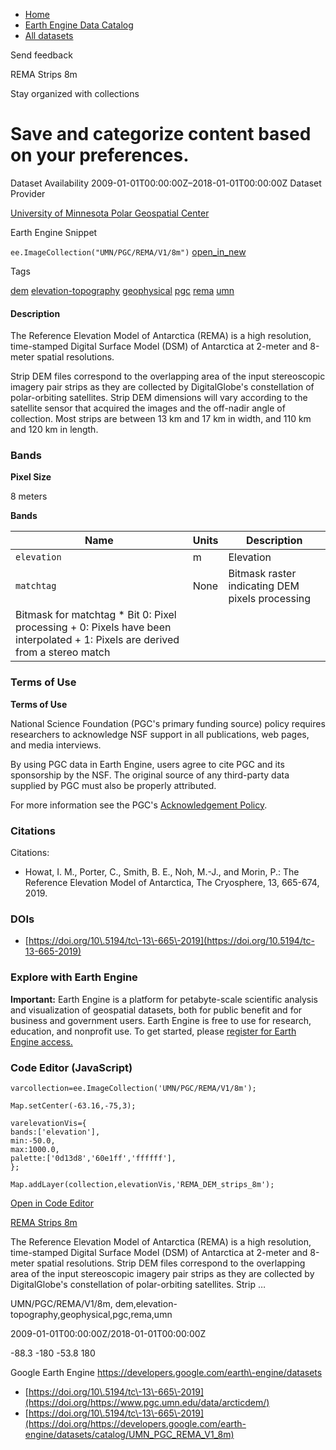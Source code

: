 



* [Home](https://developers.google.com/)
* [Earth Engine Data Catalog](https://developers.google.com/earth-engine/datasets)
* [All datasets](https://developers.google.com/earth-engine/datasets/catalog)





 
 
 Send feedback
 
 

REMA Strips 8m


 
 Stay organized with collections
 

 
 Save and categorize content based on your preferences.
================================================================================================================








Dataset Availability
2009\-01\-01T00:00:00Z–2018\-01\-01T00:00:00Z
Dataset Provider


[University of Minnesota Polar Geospatial Center](https://www.pgc.umn.edu/data/arcticdem/)



Earth Engine Snippet


`ee.ImageCollection("UMN/PGC/REMA/V1/8m")` 
[open\_in\_new](https://code.earthengine.google.com/?scriptPath=Examples:Datasets/UMN/UMN_PGC_REMA_V1_8m)





Tags


[dem](/earth-engine/datasets/tags/dem)
[elevation\-topography](/earth-engine/datasets/tags/elevation-topography)
[geophysical](/earth-engine/datasets/tags/geophysical)
[pgc](/earth-engine/datasets/tags/pgc)
[rema](/earth-engine/datasets/tags/rema)
[umn](/earth-engine/datasets/tags/umn)








#### Description



The Reference Elevation Model of Antarctica (REMA) is a high resolution,
time\-stamped Digital Surface Model (DSM) of Antarctica at 2\-meter and 8\-meter
spatial resolutions.


Strip DEM files correspond to the overlapping area of the input stereoscopic
imagery pair strips as they are collected by DigitalGlobe's constellation
of polar\-orbiting satellites. Strip DEM dimensions will vary according to
the satellite sensor that acquired the images and the off\-nadir angle of
collection. Most strips are between 13 km and 17 km in width, and 110 km
and 120 km in length.





### Bands



**Pixel Size**
  
8 meters



**Bands**




| Name | Units | Description |
| --- | --- | --- |
| `elevation` | m | Elevation |
| `matchtag` | None | Bitmask raster indicating DEM pixels processing |
| Bitmask for matchtag * Bit 0: Pixel processing 	+ 0: Pixels have been interpolated 	+ 1: Pixels are derived from a stereo match | | | | | | | | | | | | | | | | | | | | | | | | | | | | | | | | | | | | | | | | | | | | | | | | | | | | | | | | | | | | | | | | | | | | | | | | | | | | | | | | | | | | | | | | | | | | | | | | | | | |




### Terms of Use


**Terms of Use**


National Science Foundation (PGC's primary funding source) policy requires
researchers to acknowledge NSF support in all publications, web pages, and
media interviews.


By using PGC data in Earth Engine, users agree to cite PGC
and its sponsorship by the NSF. The original source of any third\-party data
supplied by PGC must also be properly attributed.


For more information see the PGC's
[Acknowledgement Policy](https://www.pgc.umn.edu/guides/user-services/acknowledgement-policy/).




### Citations



Citations:
* Howat, I. M., Porter, C., Smith, B. E., Noh, M.\-J., and Morin, P.:
The Reference Elevation Model of Antarctica, The Cryosphere, 13, 665\-674, 2019\.





### DOIs


* [https://doi.org/10\.5194/tc\-13\-665\-2019](https://doi.org/10.5194/tc-13-665-2019)




### Explore with Earth Engine


**Important:** 
 Earth Engine is a platform for petabyte\-scale scientific analysis and visualization of
 geospatial datasets, both for public benefit and for business and government users.
 Earth Engine is free to use for research, education, and nonprofit use. To get started, please
 [register for Earth Engine access.](https://console.cloud.google.com/earth-engine)



### Code Editor (JavaScript)



```
varcollection=ee.ImageCollection('UMN/PGC/REMA/V1/8m');

Map.setCenter(-63.16,-75,3);

varelevationVis={
bands:['elevation'],
min:-50.0,
max:1000.0,
palette:['0d13d8','60e1ff','ffffff'],
};

Map.addLayer(collection,elevationVis,'REMA_DEM_strips_8m');
```



[Open in Code Editor](https://code.earthengine.google.com/?scriptPath=Examples:Datasets/UMN/UMN_PGC_REMA_V1_8m)


[REMA Strips 8m](/earth-engine/datasets/catalog/UMN_PGC_REMA_V1_8m)

The Reference Elevation Model of Antarctica (REMA) is a high resolution, time\-stamped Digital Surface Model (DSM) of Antarctica at 2\-meter and 8\-meter spatial resolutions. Strip DEM files correspond to the overlapping area of the input stereoscopic imagery pair strips as they are collected by DigitalGlobe's constellation of polar\-orbiting satellites. Strip …

 UMN/PGC/REMA/V1/8m,
 dem,elevation\-topography,geophysical,pgc,rema,umn

2009\-01\-01T00:00:00Z/2018\-01\-01T00:00:00Z



 \-88\.3 \-180 \-53\.8 180
 



Google Earth Engine
https://developers.google.com/earth\-engine/datasets

* [https://doi.org/10\.5194/tc\-13\-665\-2019](https://doi.org/https://www.pgc.umn.edu/data/arcticdem/)
* [https://doi.org/10\.5194/tc\-13\-665\-2019](https://doi.org/https://developers.google.com/earth-engine/datasets/catalog/UMN_PGC_REMA_V1_8m)









